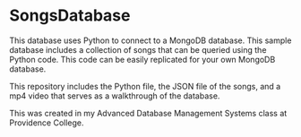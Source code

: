 # SongsDatabase
This database uses Python to connect to a MongoDB database. This sample database includes a collection of songs that can be queried using the Python code.
This code can be easily replicated for your own MongoDB database.

This repository includes the Python file, the JSON file of the songs, and a mp4 video that serves as a walkthrough of the database.

This was created in my Advanced Database Management Systems class at Providence College.
